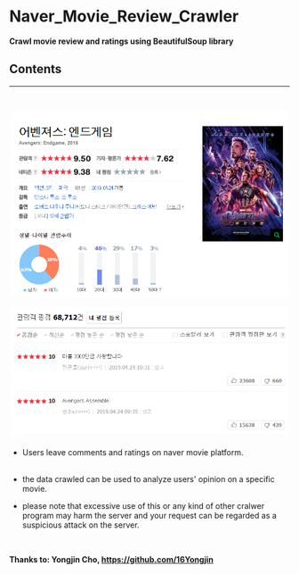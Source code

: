 Naver_Movie_Review_Crawler
======================

**Crawl movie review and ratings using BeautifulSoup library**

Contents
--------


---

<br/>

<p align="center"><img src="naver_movie_avengers.png" alt="drawing" width="500"/>
<br/>

<p align="center"><img src="naver_movie_comment.png" alt="drawing" width="500"/>
    
-	Users leave comments and ratings on naver movie platform. <br/><br/>

-	the data crawled can be used to analyze users' opinion on a specific movie.

-   please note that excessive use of this or any kind of other cralwer program may harm the server and your request can be regarded as a suspicious attack on the server.
    
</br>

**Thanks to: Yongjin Cho, https://github.com/16Yongjin**
